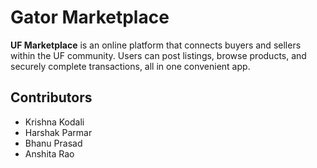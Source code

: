 # Gator Marketplace

**UF Marketplace** is an online platform that connects buyers and sellers within the UF community. Users can post listings, browse products, and securely complete transactions, all in one convenient app.

## Contributors
- Krishna Kodali
- Harshak Parmar
- Bhanu Prasad
- Anshita Rao
